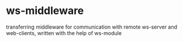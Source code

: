 # ws-middleware
transferring middleware for communication with remote ws-server and web-clients, written with the help of ws-module
